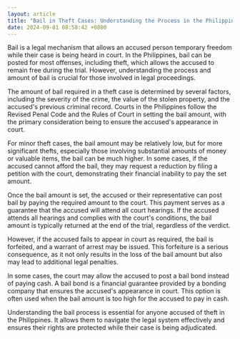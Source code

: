 ```yaml
---
layout: article
title: "Bail in Theft Cases: Understanding the Process in the Philippines"
date: 2024-09-01 08:58:42 +0800
---
```


<p>Bail is a legal mechanism that allows an accused person temporary freedom while their case is being heard in court. In the Philippines, bail can be posted for most offenses, including theft, which allows the accused to remain free during the trial. However, understanding the process and amount of bail is crucial for those involved in legal proceedings.</p><p>The amount of bail required in a theft case is determined by several factors, including the severity of the crime, the value of the stolen property, and the accused&#39;s previous criminal record. Courts in the Philippines follow the Revised Penal Code and the Rules of Court in setting the bail amount, with the primary consideration being to ensure the accused&#39;s appearance in court.</p><p>For minor theft cases, the bail amount may be relatively low, but for more significant thefts, especially those involving substantial amounts of money or valuable items, the bail can be much higher. In some cases, if the accused cannot afford the bail, they may request a reduction by filing a petition with the court, demonstrating their financial inability to pay the set amount.</p><p>Once the bail amount is set, the accused or their representative can post bail by paying the required amount to the court. This payment serves as a guarantee that the accused will attend all court hearings. If the accused attends all hearings and complies with the court&#39;s conditions, the bail amount is typically returned at the end of the trial, regardless of the verdict.</p><p>However, if the accused fails to appear in court as required, the bail is forfeited, and a warrant of arrest may be issued. This forfeiture is a serious consequence, as it not only results in the loss of the bail amount but also may lead to additional legal penalties.</p><p>In some cases, the court may allow the accused to post a bail bond instead of paying cash. A bail bond is a financial guarantee provided by a bonding company that ensures the accused&#39;s appearance in court. This option is often used when the bail amount is too high for the accused to pay in cash.</p><p>Understanding the bail process is essential for anyone accused of theft in the Philippines. It allows them to navigate the legal system effectively and ensures their rights are protected while their case is being adjudicated.</p>